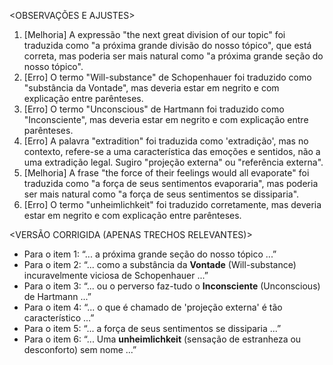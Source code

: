 <OBSERVAÇÕES E AJUSTES>
1. [Melhoria] A expressão "the next great division of our topic" foi traduzida como "a próxima grande divisão do nosso tópico", que está correta, mas poderia ser mais natural como "a próxima grande seção do nosso tópico".
2. [Erro] O termo "Will-substance" de Schopenhauer foi traduzido como "substância da Vontade", mas deveria estar em negrito e com explicação entre parênteses.
3. [Erro] O termo "Unconscious" de Hartmann foi traduzido como "Inconsciente", mas deveria estar em negrito e com explicação entre parênteses.
4. [Erro] A palavra "extradition" foi traduzida como 'extradição', mas no contexto, refere-se a uma característica das emoções e sentidos, não a uma extradição legal. Sugiro "projeção externa" ou "referência externa".
5. [Melhoria] A frase "the force of their feelings would all evaporate" foi traduzida como "a força de seus sentimentos evaporaria", mas poderia ser mais natural como "a força de seus sentimentos se dissiparia".
6. [Erro] O termo "unheimlichkeit" foi traduzido corretamente, mas deveria estar em negrito e com explicação entre parênteses.

<VERSÃO CORRIGIDA (APENAS TRECHOS RELEVANTES)>
- Para o item 1: “... a próxima grande seção do nosso tópico ...”
- Para o item 2: “... como a substância da **Vontade** (Will-substance) incuravelmente viciosa de Schopenhauer ...”
- Para o item 3: “... ou o perverso faz-tudo o **Inconsciente** (Unconscious) de Hartmann ...”
- Para o item 4: “... o que é chamado de 'projeção externa' é tão característico ...”
- Para o item 5: “... a força de seus sentimentos se dissiparia ...”
- Para o item 6: “... Uma **unheimlichkeit** (sensação de estranheza ou desconforto) sem nome ...”